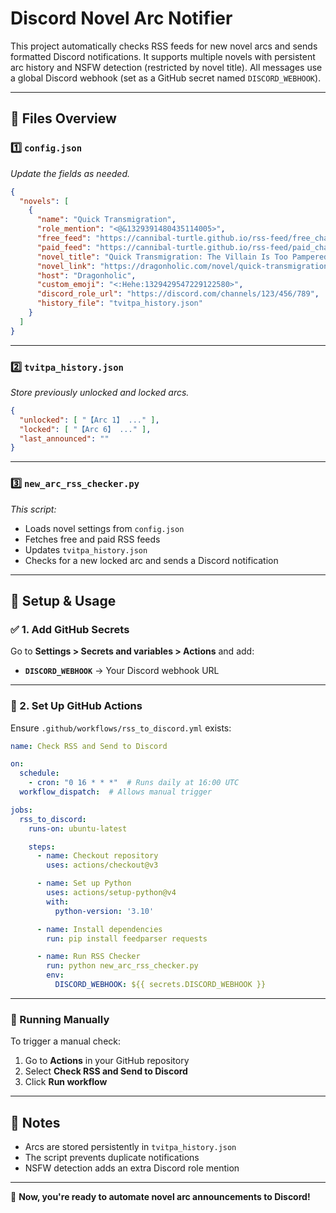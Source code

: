 # Discord Novel Arc Notifier

This project automatically checks RSS feeds for new novel arcs and sends formatted Discord notifications. It supports multiple novels with persistent arc history and NSFW detection (restricted by novel title). All messages use a global Discord webhook (set as a GitHub secret named `DISCORD_WEBHOOK`).

---

## 📂 Files Overview

### 1️⃣ `config.json`
_Update the fields as needed._

```json
{
  "novels": [
    {
      "name": "Quick Transmigration",
      "role_mention": "<@&1329391480435114005>",
      "free_feed": "https://cannibal-turtle.github.io/rss-feed/free_chapters_feed.xml",
      "paid_feed": "https://cannibal-turtle.github.io/rss-feed/paid_chapters_feed.xml",
      "novel_title": "Quick Transmigration: The Villain Is Too Pampered and Alluring",
      "novel_link": "https://dragonholic.com/novel/quick-transmigration-the-villain-is-too-pampered-and-alluring/",
      "host": "Dragonholic",
      "custom_emoji": "<:Hehe:1329429547229122580>",
      "discord_role_url": "https://discord.com/channels/123/456/789",
      "history_file": "tvitpa_history.json"
    }
  ]
}
```

---

### 2️⃣ `tvitpa_history.json`
_Store previously unlocked and locked arcs._

```json
{
  "unlocked": [ "【Arc 1】 ..." ],
  "locked": [ "【Arc 6】 ..." ],
  "last_announced": ""
}
```

---

### 3️⃣ `new_arc_rss_checker.py`
_This script:_
- Loads novel settings from `config.json`
- Fetches free and paid RSS feeds
- Updates `tvitpa_history.json`
- Checks for a new locked arc and sends a Discord notification

---

## 🔧 Setup & Usage

### ✅ 1. Add GitHub Secrets
Go to **Settings > Secrets and variables > Actions** and add:
- **`DISCORD_WEBHOOK`** → Your Discord webhook URL

---

### 📌 2. Set Up GitHub Actions
Ensure `.github/workflows/rss_to_discord.yml` exists:

```yaml
name: Check RSS and Send to Discord

on:
  schedule:
    - cron: "0 16 * * *"  # Runs daily at 16:00 UTC
  workflow_dispatch:  # Allows manual trigger

jobs:
  rss_to_discord:
    runs-on: ubuntu-latest

    steps:
      - name: Checkout repository
        uses: actions/checkout@v3

      - name: Set up Python
        uses: actions/setup-python@v4
        with:
          python-version: '3.10'

      - name: Install dependencies
        run: pip install feedparser requests

      - name: Run RSS Checker
        run: python new_arc_rss_checker.py
        env:
          DISCORD_WEBHOOK: ${{ secrets.DISCORD_WEBHOOK }}
```

---

### 🚀 Running Manually
To trigger a manual check:
1. Go to **Actions** in your GitHub repository
2. Select **Check RSS and Send to Discord**
3. Click **Run workflow**

---

## 🎯 Notes
- Arcs are stored persistently in `tvitpa_history.json`
- The script prevents duplicate notifications
- NSFW detection adds an extra Discord role mention

---
🚀 **Now, you're ready to automate novel arc announcements to Discord!**
```
